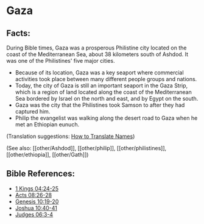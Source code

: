 # Gaza #

## Facts: ##

During Bible times, Gaza was a prosperous Philistine city located on the coast of the Mediterranean Sea, about 38 kilometers south of Ashdod. It was one of the Philistines' five major cities.

* Because of its location, Gaza was a key seaport where commercial activities took place between many different people groups and nations.
* Today, the city of Gaza is still an important seaport in the Gaza Strip, which is a region of land located along the coast of the Mediterranean Sea bordered by Israel on the north and east, and by Egypt on the south.
* Gaza was the city that the Philistines took Samson to after they had captured him.
* Philip the evangelist was walking along the desert road to Gaza when he met an Ethiopian eunuch.

(Translation suggestions: [How to Translate Names](en/ta-vol1/translate/man/translate-names))

(See also: [[other/Ashdod]], [[other/philip]], [[other/philistines]], [[other/ethiopia]], [[other/Gath]])

## Bible References: ##

* [1 Kings 04:24-25](en/tn/1ki/help/04/24)
* [Acts 08:26-28](en/tn/act/help/08/26)
* [Genesis 10:19-20](en/tn/gen/help/10/19)
* [Joshua 10:40-41](en/tn/jos/help/10/40)
* [Judges 06:3-4](en/tn/jdg/help/06/03)